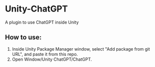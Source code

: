 # Unity-ChatGPT
 A plugin to use ChatGPT inside Unity
## How to use:
1. Inside Unity Package Manager window, select "Add package from git URL", and paste it from this repo.
2. Open Window/Unity ChatGPT/ChatGPT.